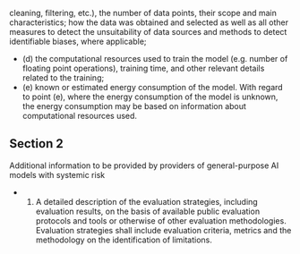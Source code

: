 cleaning,  filtering,  etc.),  the  number  of  data  points,  their scope and main characteristics; how the data was obtained and selected as well as all other measures to detect the unsuitability of  data  sources  and  methods  to  detect  identifiable  biases,  where  applicable;
- (d) the  computational resources  used  to train  the  model  (e.g.  number  of  floating  point  operations),  training  time, and other  relevant  details  related  to  the  training;
- (e) known or estimated energy consumption of  the model.
With regard to point (e), where the energy consumption of the model is unknown, the energy consumption may be based  on  information  about  computational  resources  used.
## Section  2
Additional  information  to  be  provided  by  providers  of  general-purpose  AI  models  with  systemic  risk
- 1. A  detailed  description  of  the  evaluation  strategies,  including  evaluation  results,  on  the  basis  of  available  public evaluation protocols  and  tools  or  otherwise  of other  evaluation  methodologies.  Evaluation  strategies  shall  include evaluation  criteria,  metrics  and  the  methodology on  the  identification  of  limitations.
